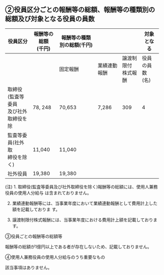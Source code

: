 ## ②役員区分ごとの報酬等の総額、報酬等の種類別の総額及び対象となる役員の員数

| 役員区分                   | 報酬等の総額<br>(千円) | 報酬等の種類別の総額(千円) |        |               | 対象となる        |
|------------------------|----------------|----------------|--------|---------------|--------------|
|                        |                | 固定報酬           | 業績連動報酬 | 譲渡制限付<br>株式報酬 | 役員の員数<br>(名) |
| 取締役(監査等委員<br>及び社外取締役を除 | 78, 248        | 70,653         | 7,286  | 309           | 4            |
| 監査等委員(社外取<br>締役を除く)    | 11,040         | 11,040         |        |               |              |
| 社外役員                   | 19,380         | 19,380         |        |               |              |

(注) 1. 取締役(監査等委員及び社外取締役を除く)報酬等の総額には、使用人兼務役員の使用人分給与 は含まれておりません。

2. 業績連動報酬等には、当事業年度において業績連動報酬として費用計上した額を記載しておりま す。

3. 譲渡制限付株式報酬には、当事業年度における費用計上額を記載しております。

③役員ごとの報酬等の総額等

報酬等の総額が1億円以上である者が存在しないため、記載しておりません。

④使用人兼務役員の使用人分給与のうち重要なもの

該当事項はありません。